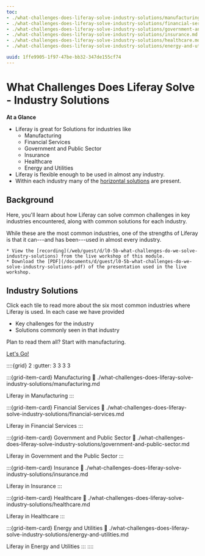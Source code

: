```yaml
---
toc:
- ./what-challenges-does-liferay-solve-industry-solutions/manufacturing.md
- ./what-challenges-does-liferay-solve-industry-solutions/financial-services.md
- ./what-challenges-does-liferay-solve-industry-solutions/government-and-public-sector.md
- ./what-challenges-does-liferay-solve-industry-solutions/insurance.md
- ./what-challenges-does-liferay-solve-industry-solutions/healthcare.md
- ./what-challenges-does-liferay-solve-industry-solutions/energy-and-utilities.md

uuid: 1ffe9905-1f97-47be-bb32-347de155cf74
---
```


# What Challenges Does Liferay Solve - Industry Solutions

**At a Glance**

* Liferay is great for Solutions for industries like
  * Manufacturing
  * Financial Services
  * Government and Public Sector
  * Insurance
  * Healthcare
  * Energy and Utilities
* Liferay is flexible enough to be used in almost any industry.
* Within each industry many of the [horizontal solutions](./what-challenges-does-liferay-solve-horizontal-solutions) are present.

## Background

Here, you'll learn about how Liferay can solve common challenges in key industries encountered, along with common solutions for each industry. 

While these are the most common industries, one of the strengths of Liferay is that it can---and has been---used in almost every industry.

```{note}
* View the [recording](/web/guest/d/l0-5b-what-challenges-do-we-solve-industry-solutions) from the live workshop of this module.
* Download the [PDF](/documents/d/guest/l0-5b-what-challenges-do-we-solve-industry-solutions-pdf) of the presentation used in the live workshop.
```

## Industry Solutions

Click each tile to read more about the six most common industries where Liferay is used. In each case we have provided

* Key challenges for the industry
* Solutions commonly seen in that industry

Plan to read them all? Start with manufacturing. 

[Let's Go!](./what-challenges-does-liferay-solve-industry-solutions/manufacturing.md)

::::{grid} 2
:gutter: 3 3 3 3

:::{grid-item-card} Manufacturing
:link: ./what-challenges-does-liferay-solve-industry-solutions/manufacturing.md

Liferay in Manufacturing
:::

:::{grid-item-card} Financial Services
:link: ./what-challenges-does-liferay-solve-industry-solutions/financial-services.md

Liferay in Financial Services
:::

:::{grid-item-card} Government and Public Sector
:link: ./what-challenges-does-liferay-solve-industry-solutions/government-and-public-sector.md

Liferay in Government and the Public Sector
:::

:::{grid-item-card} Insurance
:link: ./what-challenges-does-liferay-solve-industry-solutions/insurance.md

Liferay in Insurance
:::

:::{grid-item-card} Healthcare
:link: ./what-challenges-does-liferay-solve-industry-solutions/healthcare.md

Liferay in Healthcare
:::

:::{grid-item-card} Energy and Utilities
:link: ./what-challenges-does-liferay-solve-industry-solutions/energy-and-utilities.md

Liferay in Energy and Utilities
:::
::::

